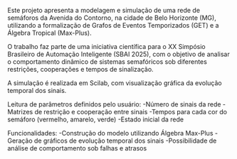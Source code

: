 Este projeto apresenta a modelagem e simulação de uma rede de semáforos da Avenida do Contorno, na cidade de Belo Horizonte (MG), utilizando a formalização de Grafos de Eventos Temporizados (GET) e a Álgebra Tropical (Max-Plus).

O trabalho faz parte de uma iniciativa científica para o XX Simpósio Brasileiro de Automação Inteligente (SBAI 2025), com o objetivo de analisar o comportamento dinâmico de sistemas semafóricos sob diferentes restrições, cooperações e tempos de sinalização.

A simulação é realizada em Scilab, com visualização gráfica da evolução temporal dos sinais.

Leitura de parâmetros definidos pelo usuário:
-Número de sinais da rede
-Matrizes de restrição e cooperação entre sinais
-Tempos para cada cor do semáforo (vermelho, amarelo, verde)
-Estado inicial da rede

Funcionalidades:
-Construção do modelo utilizando Álgebra Max-Plus
-Geração de gráficos de evolução temporal dos sinais
-Possibilidade de análise de comportamento sob falhas e atrasos
